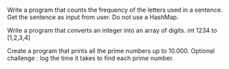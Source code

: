 Write a program that counts the frequency of the letters used in a sentence. Get the sentence as input from user. Do not use a HashMap.

Write a program that converts an integer into an array of digits. int 1234 to [1,2,3,4]

Create a program that prints all the prime numbers up to 10.000. Optional challenge : log the time it takes to find each prime number.